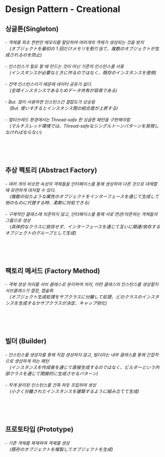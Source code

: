 # Design Pattern - Creational 
<h2> 싱글톤(Singleton)   </h2>
<h6> - 객체를 최초 한번만 메모리를 할당하여 여러개의 객체가 생성되는 것을 방지<br> 
<a>　</a>(オブジェクトを最初の 1 回だけメモリを割り当て、複数のオブジェクトが生成されるのを防止)
<br><br> - 인스턴스가 필요 할 때 만드는 것이 아닌 기존의 인스턴스를 사용<br> 
<a>　</a>(インスタンスが必要なときに作るのではなく、既存のインスタンスを使用)
<br><br> - 전역 인스턴스이기 때문에 데이터 공유가 쉽다. <br> 
<a>　</a>(全域インスタンスであるためデータ共有が容易である)
<br><br> - But. 많이 사용하면 인스턴스간 결합도가 상승됨 <br> 
<a>　</a>(But. 使いすぎるとインスタンス間の結合度が上昇する)
<br><br> - 멀티쓰레드 환경에서는 Thread-safe 한 싱글톤 패턴을 구현해야함.  <br> 
<a>　</a>(マルチスレッド環境では、Thread-safeなシングルトーンパターンを具現しなければならない)
</h6>

<br>
<br>

<h2> 추상 팩토리 (Abstract Factory)  </h2>
<h6> - 여러 개의 비슷한 속성의 객체들을 인터페이스를 통해 생성하여 다른 것으로 대체할 때 유연하게 대처할 수 있다. <br> 
<a>　</a>(複数の似たような属性のオブジェクトをインターフェースを通じて生成して他のものに代替する時、柔軟に対処できる)
<br><br> - 구체적인 클래스에 의존하지 않고, 인터페이스를 통해 서로 연관/의존하는 객체들의 그룹으로 생성<br> 
<a>　</a>(具体的なクラスに依存せず、インターフェースを通じて互いに関連/依存するオブジェクトのグループとして生成)
</h6>

<br>
<br>

<h2> 팩토리 메서드 (Factory Method)  </h2>
<h6> - 객체 생성 처리를 서브 클래스로 분리하여 처리, 어떤 클래스의 인스턴스를 생성할지 서브클래스가 결정, 캡술화<br> 
<a>　</a>(オブジェクト生成処理をサブクラスに分離して処理、どのクラスのインスタンスを生成するかサブクラスが決定、キャップ術化)
</h6>

<br>
<br>

<h2> 빌더 (Builder)  </h2>
<h6> - 인스턴스를 생성자를 통해 직접 생성하지 않고, 빌더라는 내부 클래스를 통해 간접적으로 생성하게 하는 패턴<br> 
<a>　</a>(インスタンスを作成者を通じて直接生成するのではなく、ビルダーという内部クラスを通じて間接的に生成させるパターン) 
<br><br> - 작게 분리된 인스턴스를 건축 하듯 조립하여 생성<br> 
<a>　</a>(小さく分離されたインスタンスを建築するように組み立てて生成)
</h6>

<br>
<br>

<h2> 프로토타입 (Prototype)  </h2>
<h6> - 기존 객체를 복제하여 객체를 생성<br> 
<a>　</a>(既存のオブジェクトを複製してオブジェクトを生成) 
</h6>

<br>
<br>

